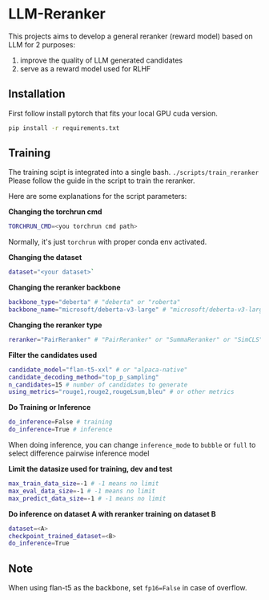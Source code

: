 # LLM-Reranker

This projects aims to develop a general reranker (reward model) based on LLM for 2 purposes:

1. improve the quality of LLM generated candidates
2. serve as a reward model used for RLHF

## Installation

First follow install pytorch that fits your local GPU cuda version.
```bash
pip install -r requirements.txt
```

## Training

The training scipt is integrated into a single bash. `./scripts/train_reranker`
Please follow the guide in the script to train the reranker.

Here are some explanations for the script parameters:

**Changing the torchrun cmd**
```bash
TORCHRUN_CMD=<you torchrun cmd path>
```
Normally, it's just `torchrun` with proper conda env activated.

**Changing the dataset**

```bash
dataset="<your dataset>`
```

**Changing the reranker backbone**

```bash
backbone_type="deberta" # "deberta" or "roberta"
backbone_name="microsoft/deberta-v3-large" # "microsoft/deberta-v3-large" or "roberta-large"
```

**Changing the reranker type**
```bash
reranker="PairReranker" # "PairReranker" or "SummaReranker" or "SimCLS"
```

**Filter the candidates used**
```bash
candidate_model="flan-t5-xxl" # or "alpaca-native"
candidate_decoding_method="top_p_sampling" 
n_candidates=15 # number of candidates to generate
using_metrics="rouge1,rouge2,rougeLsum,bleu" # or other metrics
```
**Do Training or Inference**
```bash
do_inference=False # training
do_inference=True # inference
```
When doing inference, you can change `inference_mode` to `bubble` or `full` to select difference pairwise inference model


**Limit the datasize used for training, dev and test**
```bash
max_train_data_size=-1 # -1 means no limit
max_eval_data_size=-1 # -1 means no limit
max_predict_data_size=-1 # -1 means no limit
```
**Do inference on dataset A with reranker training on dataset B**
```bash
dataset=<A>
checkpoint_trained_dataset=<B>
do_inference=True
```

## Note

When using flan-t5 as the backbone, set `fp16=False` in case of overflow.
